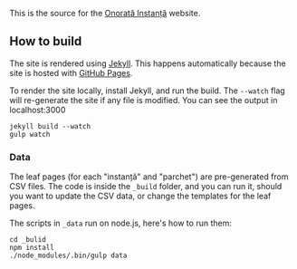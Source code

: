 This is the source for the [Onorată Instanță](http://onoratainstanta.ro)
website.

## How to build
The site is rendered using [Jekyll](http://jekyllrb.com/). This happens
automatically because the site is hosted with [GitHub
Pages](https://pages.github.com/).

To render the site locally, install Jekyll, and run the build. The `--watch`
flag will re-generate the site if any file is modified. You can see the output
in localhost:3000

```shell
jekyll build --watch
gulp watch
```

### Data
The leaf pages (for each "instanță" and "parchet") are pre-generated from CSV
files. The code is inside the `_build` folder, and you can run it, should you
want to update the CSV data, or change the templates for the leaf pages.

The scripts in `_data` run on node.js, here's how to run them:

```shell
cd _bulid
npm install
./node_modules/.bin/gulp data
```
